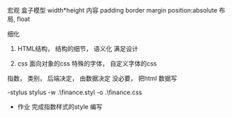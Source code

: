 宏观
盒子模型
 width*height 内容 padding border margin position:absolute
 布局, float

细化
 1. HTML结构， 结构的细节， 语义化 满足设计
 
 2. css 面向对象的css
 特殊的字体， 自定义字体的css

 指数， 类别， 后端决定， 由数据决定
 没必要， 把html 数据写

 -stylus
  stylus -w .\finance.styl -o .\finance.css
- 作业
  完成指数样式的style 编写